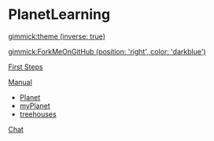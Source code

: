<!-- Name of your wiki // Do NOT remove the leading `#` character.  -->

<!-- See additional notes below -->

# PlanetLearning

[gimmick:theme (inverse: true)](cyborg)

[gimmick:ForkMeOnGitHub (position: 'right', color: 'darkblue')](https://www.github.com/planetlearning/planetlearning.github.io)

[First Steps](pages/micromaster/firststeps.md)

[Manual]()

  * [Planet](pages/manual/planet.md)
  * [myPlanet](pages/manual/myplanet.md)
  * [treehouses](pages/manual/treehouses.md)

[Chat](pages/chat.md)


<!-- System Manual -->

<!-- Default theme (Read: http://dynalon.github.io/mdwiki/#!customizing.md#Theme_chooser)  -->
